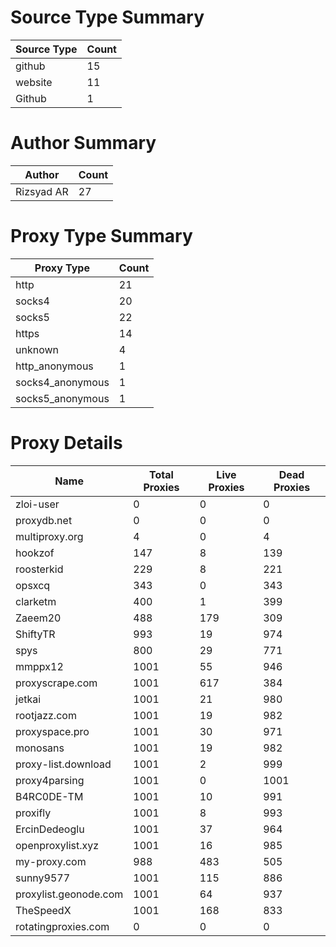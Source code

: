 # Source Type Summary

| Source Type | Count |
|-------------|-------|
| github | 15 |
| website | 11 |
| Github | 1 |


# Author Summary

| Author | Count |
|--------|-------|
| Rizsyad AR | 27 |


# Proxy Type Summary

| Proxy Type | Count |
|------------|-------|
| http | 21 |
| socks4 | 20 |
| socks5 | 22 |
| https | 14 |
| unknown | 4 |
| http_anonymous | 1 |
| socks4_anonymous | 1 |
| socks5_anonymous | 1 |


# Proxy Details

| Name | Total Proxies | Live Proxies | Dead Proxies |
|------|---------------|--------------|---------------|
| zloi-user | 0 | 0 | 0 |
| proxydb.net | 0 | 0 | 0 |
| multiproxy.org | 4 | 0 | 4 |
| hookzof | 147 | 8 | 139 |
| roosterkid | 229 | 8 | 221 |
| opsxcq | 343 | 0 | 343 |
| clarketm | 400 | 1 | 399 |
| Zaeem20 | 488 | 179 | 309 |
| ShiftyTR | 993 | 19 | 974 |
| spys | 800 | 29 | 771 |
| mmppx12 | 1001 | 55 | 946 |
| proxyscrape.com | 1001 | 617 | 384 |
| jetkai | 1001 | 21 | 980 |
| rootjazz.com | 1001 | 19 | 982 |
| proxyspace.pro | 1001 | 30 | 971 |
| monosans | 1001 | 19 | 982 |
| proxy-list.download | 1001 | 2 | 999 |
| proxy4parsing | 1001 | 0 | 1001 |
| B4RC0DE-TM | 1001 | 10 | 991 |
| proxifly | 1001 | 8 | 993 |
| ErcinDedeoglu | 1001 | 37 | 964 |
| openproxylist.xyz | 1001 | 16 | 985 |
| my-proxy.com | 988 | 483 | 505 |
| sunny9577 | 1001 | 115 | 886 |
| proxylist.geonode.com | 1001 | 64 | 937 |
| TheSpeedX | 1001 | 168 | 833 |
| rotatingproxies.com | 0 | 0 | 0 |
